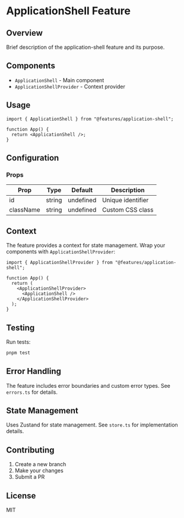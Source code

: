# ApplicationShell Feature

## Overview

Brief description of the application-shell feature and its purpose.

## Components

- `ApplicationShell` - Main component
- `ApplicationShellProvider` - Context provider

## Usage

```tsx
import { ApplicationShell } from "@features/application-shell";

function App() {
  return <ApplicationShell />;
}
```

## Configuration

### Props

| Prop      | Type   | Default   | Description       |
| --------- | ------ | --------- | ----------------- |
| id        | string | undefined | Unique identifier |
| className | string | undefined | Custom CSS class  |

## Context

The feature provides a context for state management. Wrap your components with `ApplicationShellProvider`:

```tsx
import { ApplicationShellProvider } from "@features/application-shell";

function App() {
  return (
    <ApplicationShellProvider>
      <ApplicationShell />
    </ApplicationShellProvider>
  );
}
```

## Testing

Run tests:

```bash
pnpm test
```

## Error Handling

The feature includes error boundaries and custom error types. See `errors.ts` for details.

## State Management

Uses Zustand for state management. See `store.ts` for implementation details.

## Contributing

1. Create a new branch
2. Make your changes
3. Submit a PR

## License

MIT
